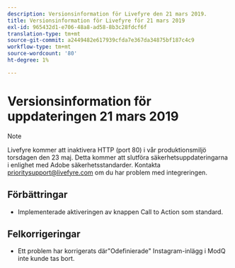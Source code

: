 ```yaml
---
description: Versionsinformation för Livefyre den 21 mars 2019.
title: Versionsinformation för Livefyre för 21 mars 2019
exl-id: 965432d1-e706-48a8-ad58-8b3c28fdcf6f
translation-type: tm+mt
source-git-commit: a2449482e617939cfda7e367da34875bf187c4c9
workflow-type: tm+mt
source-wordcount: '80'
ht-degree: 1%

---
```


# Versionsinformation för uppdateringen 21 mars 2019

>[!NOTE]
>
>Livefyre kommer att inaktivera HTTP (port 80) i vår produktionsmiljö torsdagen den 23 maj.  Detta kommer att slutföra säkerhetsuppdateringarna i enlighet med Adobe säkerhetsstandarder.  Kontakta [prioritysupport@livefyre.com](mailto:prioritysupport@livefyre.com) om du har problem med integreringen.

## Förbättringar

* Implementerade aktiveringen av knappen Call to Action som standard.


## Felkorrigeringar

* Ett problem har korrigerats där&quot;Odefinierade&quot; Instagram-inlägg i ModQ inte kunde tas bort.
